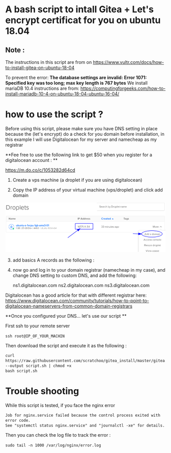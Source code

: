 # A bash script to intall Gitea + Let's encrypt certificat for you on ubuntu 18.04

## Note :
The instructions in this script are from on https://www.vultr.com/docs/how-to-install-gitea-on-ubuntu-18-04 

To prevent the error: **The database settings are invalid: Error 1071: Specified key was too long; max key length is 767 bytes** We install mariaDB 10.4 instructions are from: https://computingforgeeks.com/how-to-install-mariadb-10-4-on-ubuntu-18-04-ubuntu-16-04/

# how to use the script ?

Before using this script, please make sure you have DNS setting in place because the (let's encrypt) do a check for you domain before installation, in this example I will use Digitalocean for my server and namecheap as my registrar

**Fee free to use the following link to get $50 when you register for a digitalocean account : **

https://m.do.co/c/1053282d64cd

1) Create a vps machine (a droplet if you are using digitalocean)

2) Copy the IP address of your virtual machine (vps/droplet) and click add domain

![alt text](https://github.com/scratchoo/gitea_install/raw/master/digitalocean_domain.png)

3) add basics A records as the following :

4) now go and log in to your domain registrar (namecheap in my case), and change DNS setting to custom DNS, and add the following:

    ns1.digitalocean.com
    ns2.digitalocean.com
    ns3.digitalocean.com

Digitalocean has a good article for that with different registrar here: https://www.digitalocean.com/community/tutorials/how-to-point-to-digitalocean-nameservers-from-common-domain-registrars


**Once you configured your DNS... let's use our script **

First ssh to your remote server

`ssh root@IP_OF_YOUR_MACHIN`

Then download the script and execute it as the following :

```
curl https://raw.githubusercontent.com/scratchoo/gitea_install/master/gitea.sh --output script.sh | chmod +x
bash script.sh
```

# Trouble shooting 

While this script is tested, if you face the nginx error 
```
Job for nginx.service failed because the control process exited with error code.
See "systemctl status nginx.service" and "journalctl -xe" for details.
```
Then you can check the log file to track the error :

`sudo tail -n 1000 /var/log/nginx/error.log`
